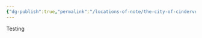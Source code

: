 ```yaml
---
{"dg-publish":true,"permalink":"/locations-of-note/the-city-of-cinderveil/the-city-of-cinderveil/"}
---
```


Testing
